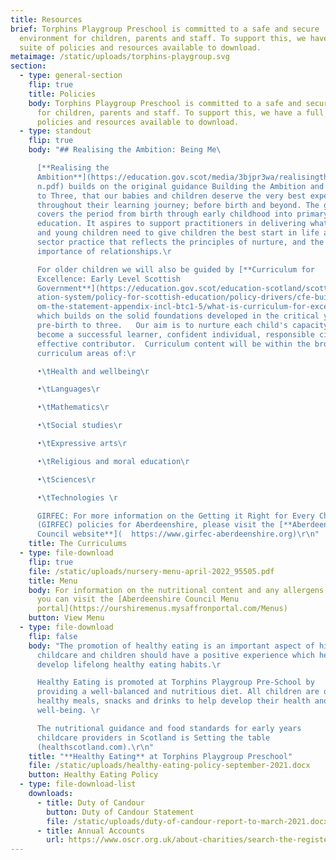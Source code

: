 ```yaml
---
title: Resources
brief: Torphins Playgroup Preschool is committed to a safe and secure
  environment for children, parents and staff. To support this, we have a full
  suite of policies and resources available to download.
metaimage: /static/uploads/torphins-playgroup.svg
section:
  - type: general-section
    flip: true
    title: Policies
    body: Torphins Playgroup Preschool is committed to a safe and secure environment
      for children, parents and staff. To support this, we have a full suite of
      policies and resources available to download.
  - type: standout
    flip: true
    body: "## Realising the Ambition: Being Me\ 

      [**Realising the
      Ambition**](https://education.gov.scot/media/3bjpr3wa/realisingtheambitio\
      n.pdf) builds on the original guidance Building the Ambition and Pre-Birth
      to Three, that our babies and children deserve the very best experiences
      throughout their learning journey; before birth and beyond. The guidance
      covers the period from birth through early childhood into primary
      education. It aspires to support practitioners in delivering what babies
      and young children need to give children the best start in life and for
      sector practice that reflects the principles of nurture, and the
      importance of relationships.\r

      For older children we will also be guided by [**Curriculum for
      Excellence: Early Level Scottish
      Government**](https://education.gov.scot/education-scotland/scottish-educ\
      ation-system/policy-for-scottish-education/policy-drivers/cfe-building-fr\
      om-the-statement-appendix-incl-btc1-5/what-is-curriculum-for-excellence)
      which builds on the solid foundations developed in the critical years
      pre-birth to three.   Our aim is to nurture each child's capacity to
      become a successful learner, confident individual, responsible citizen and
      effective contributor.  Curriculum content will be within the broad
      curriculum areas of:\r

      •\tHealth and wellbeing\r

      •\tLanguages\r

      •\tMathematics\r

      •\tSocial studies\r

      •\tExpressive arts\r

      •\tReligious and moral education\r

      •\tSciences\r

      •\tTechnologies \r

      GIRFEC: For more information on the Getting it Right for Every Child
      (GIRFEC) policies for Aberdeenshire, please visit the [**Aberdeenshire
      Council website**](  https://www.girfec-aberdeenshire.org)\r\n"
    title: The Curriculums
  - type: file-download
    flip: true
    file: /static/uploads/nursery-menu-april-2022_95505.pdf
    title: Menu
    body: For information on the nutritional content and any allergens in the menus,
      you can visit the [Aberdeenshire Council Menu
      portal](https://ourshiremenus.mysaffronportal.com/Menus)
    button: View Menu
  - type: file-download
    flip: false
    body: "The promotion of healthy eating is an important aspect of high-quality
      childcare and children should have a positive experience which helps to
      develop lifelong healthy eating habits.\r

      Healthy Eating is promoted at Torphins Playgroup Pre-School by
      providing a well-balanced and nutritious diet. All children are offered
      healthy meals, snacks and drinks to help develop their health and
      well-being. \r

      The nutritional guidance and food standards for early years
      childcare providers in Scotland is Setting the table
      (healthscotland.com).\r\n"
    title: "**Healthy Eating** at Torphins Playgroup Preschool"
    file: /static/uploads/healthy-eating-policy-september-2021.docx
    button: Healthy Eating Policy
  - type: file-download-list
    downloads:
      - title: Duty of Candour
        button: Duty of Candour Statement
        file: /static/uploads/duty-of-candour-report-to-march-2021.docx
      - title: Annual Accounts
        url: https://www.oscr.org.uk/about-charities/search-the-register/charity-details?number=8749
---
```


